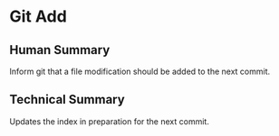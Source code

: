 Git Add
=======

Human Summary
-------------

Inform git that a file modification should be added to the next commit.

Technical Summary
-----------------

Updates the index in preparation for the next commit.

